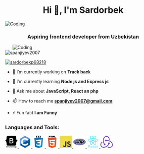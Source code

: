 <h1 align="center">Hi 👋, I'm Sardorbek</h1>
<img alt="Coding" src="https://i.pinimg.com/originals/2f/f4/28/2ff428006f3ade5f10beac69372062ab.gif" >
<h3 align="center">Aspiring frontend developer from Uzbekistan</h3>
<img align="right" alt="Coding" width="480" src="https://cdn.dribbble.com/users/1732368/screenshots/6553872/web_developer.gif" >
<p align="left"> <img src="https://komarev.com/ghpvc/?username=spanjiyev2007&label=Profile%20views&color=0e75b6&style=flat" alt="spanjiyev2007" /> </p>

<p align="left"> <a href="https://twitter.com/sardorbekp68218" target="blank"><img src="https://img.shields.io/twitter/follow/sardorbekp68218?logo=twitter&style=for-the-badge" alt="sardorbekp68218" /></a> </p>

- 🔭 I’m currently working on **Track back**

- 🌱 I’m currently learning **Node js and Express js**

- 💬 Ask me about **JavaScript, React an php**

- 📫 How to reach me **spanjiyev2007@gmail.com**

- ⚡ Fun fact **I am Funny**


<h3 align="left">Languages and Tools:</h3>
<p align="left"> <a href="https://getbootstrap.com" target="_blank" rel="noreferrer"> <img src="https://raw.githubusercontent.com/devicons/devicon/master/icons/bootstrap/bootstrap-plain-wordmark.svg" alt="bootstrap" width="40" height="40"/> </a> <a href="https://www.cprogramming.com/" target="_blank" rel="noreferrer"> <img src="https://raw.githubusercontent.com/devicons/devicon/master/icons/c/c-original.svg" alt="c" width="40" height="40"/> </a> <a href="https://www.w3schools.com/css/" target="_blank" rel="noreferrer"> <img src="https://raw.githubusercontent.com/devicons/devicon/master/icons/css3/css3-original-wordmark.svg" alt="css3" width="40" height="40"/> </a> <a href="https://www.w3.org/html/" target="_blank" rel="noreferrer"> <img src="https://raw.githubusercontent.com/devicons/devicon/master/icons/html5/html5-original-wordmark.svg" alt="html5" width="40" height="40"/> </a> <a href="https://developer.mozilla.org/en-US/docs/Web/JavaScript" target="_blank" rel="noreferrer"> <img src="https://raw.githubusercontent.com/devicons/devicon/master/icons/javascript/javascript-original.svg" alt="javascript" width="40" height="40"/> </a>  <a href="https://www.php.net" target="_blank" rel="noreferrer"> <img src="https://raw.githubusercontent.com/devicons/devicon/master/icons/php/php-original.svg" alt="php" width="40" height="40"/> </a> <a href="https://reactjs.org/" target="_blank" rel="noreferrer"> <img src="https://raw.githubusercontent.com/devicons/devicon/master/icons/react/react-original-wordmark.svg" alt="react" width="40" height="40"/> </a> <a href="https://redux.js.org" target="_blank" rel="noreferrer"> <img src="https://raw.githubusercontent.com/devicons/devicon/master/icons/redux/redux-original.svg" alt="redux" width="40" height="40"/> </a> </p>


